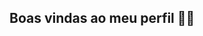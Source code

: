 ## Boas vindas ao meu perfil  💙💙

<!--
**meu nome é Emilly Vitória 

-estou estudando na Alura
-curso escolar
-desenvolvendo a linguagem javascript
-Utilizo esse espaço para minha organização e compartilhamento dos meu projetos desenvolvidos

Você pode entrar em contato comigo 📫
emilly.besel@escola.pr.gov.br
